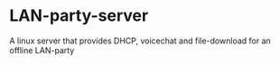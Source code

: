 # LAN-party-server
A linux server that provides DHCP, voicechat and file-download for an offline LAN-party
